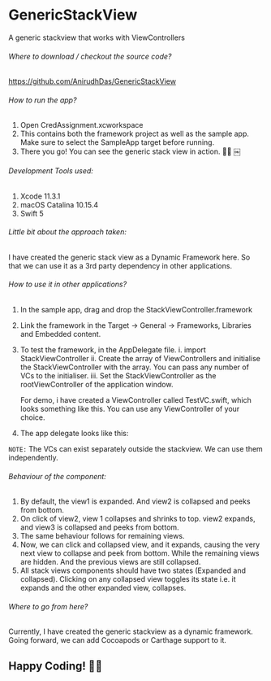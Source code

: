 # GenericStackView
A generic stackview that works with ViewControllers

###### Where to download / checkout the source code?
https://github.com/AnirudhDas/GenericStackView

###### How to run the app?
1. Open CredAssignment.xcworkspace
2. This contains both the framework project as well as the sample app. Make sure to select the SampleApp target before running.
3. There you go! You can see the generic stack view in action. ✌🏻
￼
###### Development Tools used:
1. Xcode 11.3.1
2. macOS Catalina 10.15.4
3. Swift 5

###### Little bit about the approach taken:
I have created the generic stack view as a Dynamic Framework here. So that we can use it as a 3rd party dependency in other applications.

###### How to use it in other applications?
1. In the sample app, drag and drop the StackViewController.framework
2. Link the framework in the Target -> General -> Frameworks, Libraries and Embedded content.
3. To test the framework, in the AppDelegate file.
    i. import StackViewController
    ii. Create the array of ViewControllers and initialise the StackViewController with the array. You can pass any number of VCs to the initialiser.
    iii. Set the StackViewController as the rootViewController of the application window.
    
    For demo, i have created a ViewController called TestVC.swift, which looks something like this. You can use any ViewController of your choice.
4. The app delegate looks like this:

`NOTE:` The VCs can exist separately outside the stackview. We can use them independently.

###### Behaviour of the component:

1. By default, the view1  is expanded. And view2 is collapsed and peeks from bottom.
2. On click of view2, view 1 collapses and shrinks to top. view2 expands, and view3 is collapsed and peeks from bottom.
3. The same behaviour follows for remaining views.
4. Now, we can click and collapsed view, and it expands, causing the very next view to collapse and peek from bottom. While the remaining views are hidden. And the previous views are still collapsed.
5. All stack views components should have two states (Expanded and collapsed). Clicking on any collapsed view toggles its state i.e. it expands and the other expanded view, collapses.

###### Where to go from here?

Currently, I have created the generic stackview as a dynamic framework. Going forward, we can add Cocoapods or Carthage support to it.

## Happy Coding! 👍🏻
